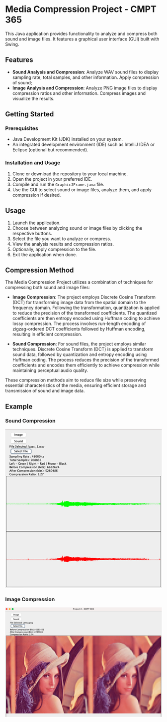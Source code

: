 # Media Compression Project - CMPT 365


This Java application provides functionality to analyze and compress both sound and image files. It features a graphical user interface (GUI) built with Swing.

## Features

- **Sound Analysis and Compression**: Analyze WAV sound files to display sampling rate, total samples, and other information. Apply compression of sound;
- **Image Analysis and Compression**: Analyze PNG image files to display compression ratios and other information. Compress images and visualize the results.

## Getting Started

### Prerequisites

- Java Development Kit (JDK) installed on your system.
- An integrated development environment (IDE) such as IntelliJ IDEA or Eclipse (optional but recommended).

### Installation and Usage

1. Clone or download the repository to your local machine.
2. Open the project in your preferred IDE.
3. Compile and run the `GraphicJFrame.java` file.
4. Use the GUI to select sound or image files, analyze them, and apply compression if desired.

## Usage

1. Launch the application.
2. Choose between analyzing sound or image files by clicking the respective buttons.
3. Select the file you want to analyze or compress.
4. View the analysis results and compression ratios.
5. Optionally, apply compression to the file.
6. Exit the application when done.


## Compression Method

The Media Compression Project utilizes a combination of techniques for compressing both sound and image files:

- **Image Compression**: The project employs Discrete Cosine Transform (DCT) for transforming image data from the spatial domain to the frequency domain. Following the transformation, quantization is applied to reduce the precision of the transformed coefficients. The quantized coefficients are then entropy encoded using Huffman coding to achieve lossy compression. The process involves run-length encoding of zigzag-ordered DCT coefficients followed by Huffman encoding, resulting in efficient compression.

- **Sound Compression**: For sound files, the project employs similar techniques. Discrete Cosine Transform (DCT) is applied to transform sound data, followed by quantization and entropy encoding using Huffman coding. The process reduces the precision of the transformed coefficients and encodes them efficiently to achieve compression while maintaining perceptual audio quality.

These compression methods aim to reduce file size while preserving essential characteristics of the media, ensuring efficient storage and transmission of sound and image data.


## Example

### Sound Compression

![Sound Compression Example](SampleInputsProject1/example/sound-compression.png)

### Image Compression

![Image Compression Example](SampleInputsProject1/example/image-compression.png)